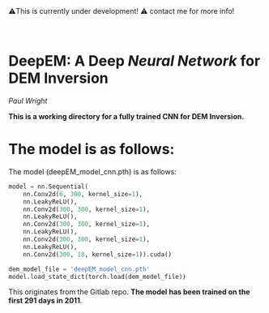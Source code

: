
</br></br>
⚠️This is currently under development! ⚠️
contact me for more info!
</br></br></br>

DeepEM: A Deep <i>Neural Network</i> for DEM Inversion
============================================
*Paul Wright*

**This is a working directory for a fully trained CNN for DEM Inversion.**

The model is as follows:
=======
The model (deepEM_model_cnn.pth) is as follows:

```python
model = nn.Sequential(
    nn.Conv2d(6, 300, kernel_size=1),
    nn.LeakyReLU(),
    nn.Conv2d(300, 300, kernel_size=1),
    nn.LeakyReLU(),
    nn.Conv2d(300, 300, kernel_size=1),
    nn.LeakyReLU(),
    nn.Conv2d(300, 300, kernel_size=1),
    nn.LeakyReLU(),
    nn.Conv2d(300, 18, kernel_size=1)).cuda()

dem_model_file = 'deepEM_model_cnn.pth'
model.load_state_dict(torch.load(dem_model_file))
```

This originates from the Gitlab repo.
<b>The model has been trained on the first 291 days in 2011</b>.

